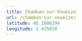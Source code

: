 ```yaml
---
title: Chambon-sur-Voueize
url: /chambon-sur-voueize/
latitude: 46.1886294
longitude: 2.425828
---
```

